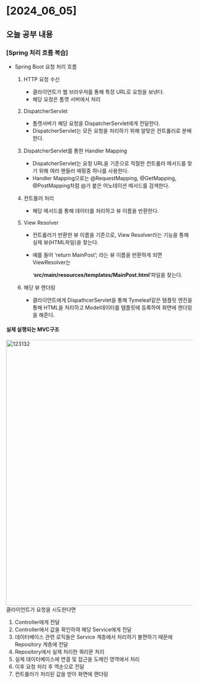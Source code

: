 # [2024_06_05]

## 오늘 공부 내용
### [Spring 처리 흐름 복습]
- Spring Boot 요청 처리 흐름
   1. HTTP 요청 수신
      - 클라이언트가 웹 브라우저를 통해 특정 URL로 요청을 보낸다.
      - 해당 요청은 톰캣 서버에서 처리
   2. DispatcherServlet
      - 톰캣서버가 해당 요청을 DispatcherServlet에게 전달한다.
      - DispatcherServlet는 모든 요청을 처리하기 위해 알맞은 컨트롤러로 분배한다.
   3. DispatcherServlet를 통한 Handler Mapping
      - DispatcherServlet는 요청 URL을 기준으로 적절한 컨트롤러 메서드를 찾기 위해 여러 핸들러 매핑중 하나를 사용한다.
      - Handler Mapping으로는 @RequestMapping, @GetMapping, @PostMapping처럼 @가 붙은 어노테이션 메서드를 검색한다.
   4. 컨트롤러 처리
      - 해당 메서드를 통해 데이터를 처리하고 뷰 이름을 반환한다.
   5. View Resolver
      - 컨트롤러가 반환한 뷰 이름을 기준으로, View Resolver라는 기능을 통해 실제 뷰(HTML파일)을 찾는다.
      - 예를 들어 ‘return MainPost’; 라는 뷰 이름을 반환하게 되면 ViewResolver는

        ‘**src/main/resources/templates/MainPost.html**’파일을 찾는다.

   6. 해당 뷰 랜더링
      - 클라이언트에게 DispathcerServlet을 통해  Tymeleaf같은 템플릿 엔진을 통해 HTML을 처리하고 Model데이터를 템플릿에 등록하여 화면에 랜더링을 해준다.
#### 실제 실행되는 MVC구조
<img width="717" alt="123132" src="https://github.com/GollllDong/TIL/assets/109501612/a725942e-6e26-418f-b9de-39a4967f2f12">
클라이언트가 요청을 시도한다면

1. Controller에게 전달
2. Controller에서 값을 확인하여 해당 Service에게 전달
3. 데이터베이스 관련 로직들은 Service 계층에서 처리하기 불편하기 때문에 Repository 계층에 전달
4. Repository에서 실제 처리한 쿼리문 처리
5. 실제 데이터베이스에 연결 및 접근을 도메인 영역에서 처리
6. 이후 요청 처리 후 역순으로 전달
7. 컨트롤러가 처리된 값을 받아 화면에 랜더링